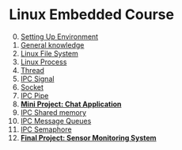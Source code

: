 # Linux Embedded Course

0. [Setting Up Environment](Course1-LinuxProgramming/00-SettingUpEnvironment)  
0. [General knowledge](Course1-LinuxProgramming/01-GeneralKnowledge)  
0. [Linux File System](Course1-LinuxProgramming/02-LinuxFileSystem)  
0. [Linux Process](Course1-LinuxProgramming/03-LinuxProcess)  
1. [Thread](Course1-LinuxProgramming/04-Thread)  
2. [IPC Signal](Course1-LinuxProgramming/05-IPC-Signal)  
3. [Socket](Course1-LinuxProgramming/06-Socket)  
4. [IPC Pipe](Course1-LinuxProgramming/07-IPC-Pipe)  
5. **[Mini Project: Chat Application](Course1-LinuxProgramming/0X-ChatApplication)**  
6. [IPC Shared memory](Course1-LinuxProgramming/08-IPC-SharedMemory)
7. [IPC Message Queues](Course1-LinuxProgramming/09-IPC-MessageQueues)  
8. [IPC Semaphore](Course1-LinuxProgramming/10-IPC-Semaphore)  
9. **[Final Project: Sensor Monitoring System](Course1-LinuxProgramming/XX-SensorMonitoringSystem)**  
